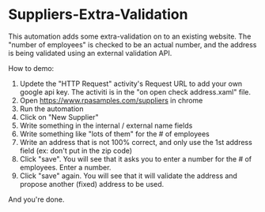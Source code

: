 # Suppliers-Extra-Validation

This automation adds some extra-validation on to an existing website. The "number of employees" is checked to be an actual number, and the address is being validated using an external validation API.

How to demo:

1. Updete the "HTTP Request" activity's Request URL to add your own google api key. The activiti is in the "on open check address.xaml" file.
2. Open https://www.rpasamples.com/suppliers in chrome
3. Run the automation
4. Click on "New Supplier"
5. Write something in the internal / external name fields
6. Write something like "lots of them" for the # of employees
7. Write an address that is not 100% correct, and only use the 1st address field (ex: don't put in the zip code)
8. Click "save". You will see that it asks you to enter a number for the # of employees. Enter a number.
9. Click "save" again. You will see that it will validate the address and propose another (fixed) address to be used.

And you're done.
